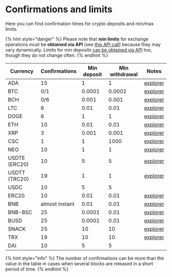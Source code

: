# Confirmations and limits

Here you can find confirmation times for crypto deposits and min/max limits.

{% hint style="danger" %}
Please note that **min limits** for exchange operations must be **obtained via API** (see [this API call](api-documentation/api-reference.md#get-list-of-exchangeable-currency-pairs)) because they may vary dynamically. Limits for min deposits [can be obtained via API](api-documentation/api-reference.md#get-list-of-supported-currencies) too, though they do not change often.
{% endhint %}

| Currency      | Confirmations  | Min deposit | Min withdrawal | Notes                                           |
| ------------- | -------------- | ----------- | -------------- | ----------------------------------------------- |
| ADA           | 15             | 1           | 1              | [explorer](https://cardanoexplorer.com/)        |
| BTC           | 0/1            | 0.0001      | 0.0002         | [explorer](https://www.blockchain.com/explorer) |
| BCH           | 0/6            | 0.001       | 0.001          | [explorer](https://explorer.bitcoin.com/bch)    |
| LTC           | 6              | 0.01        | 0.01           | [explorer](https://live.blockcypher.com/ltc/)   |
| DOGE          | 6              | 1           | 1              | [explorer](https://live.blockcypher.com/doge/)  |
| ETH           | 10             | 0.01        | 0.01           | [explorer](http://etherscan.io/)                |
| XRP           | 3              | 0.001       | 0.001          | [explorer](https://xrpscan.com/)                |
| CSC           | 1              | 1           | 1000           | [explorer](https://xrpscan.com/)                |
| NEO           | 10             | 1           | 1              | [explorer](https://neotracker.io/)              |
| USDTE (ERC20) | 10             | 5           | 5              | [explorer](http://etherscan.io/)                |
| USDTT (TRC20) | 19             | 1           | 1              | [explorer](https://tronscan.org/)               |
| USDC          | 10             | 5           | 5              |                                                 |
| ERC20         | 10             | 0.01        | 0.01           | [explorer](http://etherscan.io/)                |
| BNB           | almost instant | 0.01        | 0.01           | [explorer](https://explorer.binance.org/)       |
| BNB-BSC       | 25             | 0.0001      | 0.01           | [explorer](https://bscscan.com/)                |
| BUSD          | 25             | 0.0001      | 0.01           | [explorer](https://bscscan.com/)                |
| SNACK         | 25             | 10          | 10             | [explorer](https://bscscan.com/)                |
| TRX           | 19             | 10          | 10             | [explorer](https://tronscan.org/)               |
| DAI           | 10             | 5           | 5              |                                                 |

{% hint style="info" %}
The number of confirmations can be more than the value in the table in cases when several blocks are released in a short period of time.
{% endhint %}
